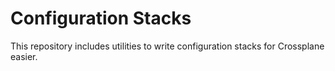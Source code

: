 # Configuration Stacks

This repository includes utilities to write configuration stacks for
Crossplane easier.